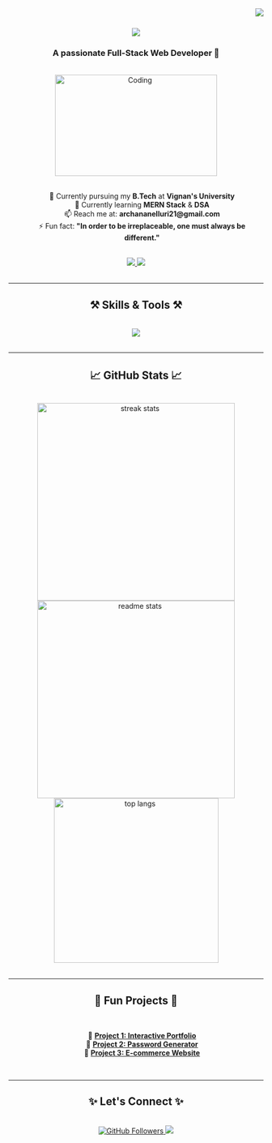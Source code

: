 <img align="right" src="https://visitor-badge.laobi.icu/badge?page_id=NelluriArchana-21" />

<h1 align="center">
    <img src="https://readme-typing-svg.herokuapp.com/?font=Fira+Code&size=40&pause=1000&center=true&vCenter=true&width=800&height=80&lines=Hi+There!+👋;I'm+Nelluri+Archana..!!" />
</h1>

<h3 align="center">A passionate Full-Stack Web Developer 🚀</h3>

<br/>

<div align="center">
    <img align="center" alt="Coding" width="320" height="200" src="https://media.giphy.com/media/qgQUggAC3Pfv687qPC/giphy.gif">
</div>

<br/>

<div align="center">
    <ul style="list-style:none;">
        <li>🔭 Currently pursuing my <b>B.Tech</b> at <b>Vignan's University</b></li>
        <li>🌱 Currently learning <b>MERN Stack</b> & <b>DSA</b></li>
        <li>📫 Reach me at: <b>archananelluri21@gmail.com</b></li>
        <li>⚡ Fun fact: <b>"In order to be irreplaceable, one must always be different."</b></li>
    </ul>
</div>

<br/>

<div align="center"> 
  <a href="mailto:archananelluri21@gmail.com">
    <img src="https://img.shields.io/badge/Gmail-D14836?style=for-the-badge&logo=gmail&logoColor=white" />
  </a>
  <a href="https://www.linkedin.com/in/archana-nelluri/" target="_blank">
    <img src="https://img.shields.io/badge/LinkedIn-0A66C2?style=for-the-badge&logo=linkedin&logoColor=white" />
  </a>
</div>

<br/>
<hr/>

<h2 align="center">⚒️ Skills & Tools ⚒️</h2>
<br/>
<div align="center">
    <img src="https://skillicons.dev/icons?i=html,css,js,react,nodejs,mongodb,vscode,github,java,spring,mysql" />
</div>

<br/>
<hr/>

<h2 align="center">📈 GitHub Stats 📈</h2>
<br/>
<div align="center">
  <img width=390 src="https://github-readme-streak-stats.herokuapp.com/?user=NelluriArchana&count_private=true&theme=radical&border_radius=10" alt="streak stats"/>
  <img width=390 src="https://github-readme-stats.vercel.app/api?username=NelluriArchana-21&count_private=true&show_icons=true&theme=radical&rank_icon=github&border_radius=10" alt="readme stats" />
  <br/>
  <img width=325 src="https://github-readme-stats.vercel.app/api/top-langs/?username=NelluriArchana-21&hide=html&langs_count=8&layout=compact&theme=radical&border_radius=10" alt="top langs" />
</div>

<br/>
<hr/>

<h2 align="center">🌟 Fun Projects 🌟</h2>
<br/>
<div align="center">
    <ul style="list-style:none;">
        <li>🔗 <b><a href="https://github.com/NelluriArchana-21/Project1">Project 1: Interactive Portfolio</a></b></li>
        <li>🔗 <b><a href="https://github.com/NelluriArchana-21/Project2">Project 2: Password Generator</a></b></li>
        <li>🔗 <b><a href="https://github.com/NelluriArchana-21/Project3">Project 3: E-commerce Website</a></b></li>
    </ul>
</div>

<br/>
<hr/>

<h2 align="center">✨ Let's Connect ✨</h2>
<br/>
<div align="center">
    <a href="https://github.com/NelluriArchana-21">
        <img src="https://img.shields.io/github/followers/NelluriArchana-21?style=social" alt="GitHub Followers" />
    </a>
    <a href="https://www.linkedin.com/in/archana-nelluri/">
        <img src="https://img.shields.io/badge/Follow%20Me-LinkedIn-blue?style=social&logo=linkedin" />
    </a>
</div>

<br/>
